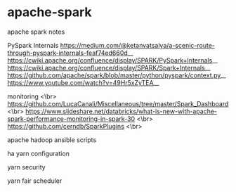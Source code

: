 # apache-spark
apache spark notes 

PySpark Internals
https://medium.com/@ketanvatsalya/a-scenic-route-through-pyspark-internals-feaf74ed660d__
https://cwiki.apache.org/confluence/display/SPARK/PySpark+Internals__
https://cwiki.apache.org/confluence/display/SPARK/Spark+Internals__
https://github.com/apache/spark/blob/master/python/pyspark/context.py__
https://www.youtube.com/watch?v=49Hr5xZyTEA__

monitoring <\br>
https://github.com/LucaCanali/Miscellaneous/tree/master/Spark_Dashboard <\br>
https://www.slideshare.net/databricks/what-is-new-with-apache-spark-performance-monitoring-in-spark-30 <\br>
https://github.com/cerndb/SparkPlugins <\br>


apache hadoop ansible scripts


ha yarn configuration


yarn security


yarn fair scheduler



